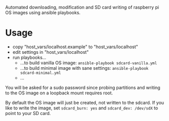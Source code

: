
Automated downloading, modification and SD card writing of raspberry pi OS images using ansible playbooks.

# Usage

* copy "host_vars/localhost.example" to "host_vars/localhost"
* edit settings in "host_vars/localhost"
* run playbooks...
  * ...to build vanilla OS image: ```ansible-playbook sdcard-vanilla.yml```
  * ...to build minimal image with sane settings: ```ansible-playbook sdcard-minimal.yml```
  * ...

You will be asked for a sudo password since probing partitions and writing to
the OS image on a loopback mount requires root.

By default the OS image will just be created, not written to the sdcard. If
you like to write the image, set ```sdcard_burn: yes``` and
```sdcard_dev: /dev/sdX``` to point to your SD card.
